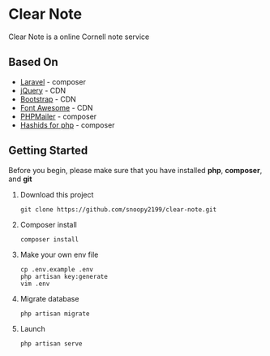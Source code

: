 # Clear Note

Clear Note is a online Cornell note service

## Based On
- [Laravel](https://laravel.com/) - composer
- [jQuery](https://jquery.com/) - CDN
- [Bootstrap](http://getbootstrap.com/) - CDN
- [Font Awesome](http://fontawesome.io/) - CDN
- [PHPMailer](https://github.com/PHPMailer/PHPMailer) - composer
- [Hashids for php](http://hashids.org/php/) - composer

## Getting Started
Before you begin, please make sure that you have installed **php**, **composer**, and **git**

1. Download this project
    ```
    git clone https://github.com/snoopy2199/clear-note.git
    ```

2. Composer install
    ```
    composer install
    ```

3. Make your own env file
    ```
    cp .env.example .env
    php artisan key:generate
    vim .env
    ```

4. Migrate database
    ```
    php artisan migrate
    ```

5. Launch
    ```
    php artisan serve
    ```